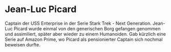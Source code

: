 # Jean-Luc Picard
Captain der USS Enterprise in der Serie Stark Trek - Next Generation.
Jean-Luc Picard wurde einmal von den generischen Borg gefangen genommen und assimiliert, später aber wieder zu einem Humanoiden.
Gab kürzlich eine Serie auf Amazon Prime, wo Picard als pensionierter Captain sich nochmal beweisen durfte. 